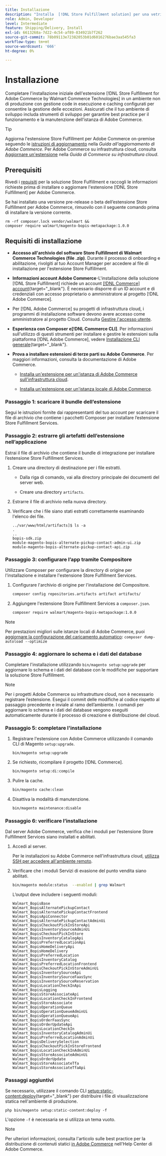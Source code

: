 ```yaml
---
title: Installazione
description: "Installa  [!DNL Store Fulfillment solution] per una vetrina Adobe Commerce utilizzando Composer for PHP."
role: Admin, Developer
level: Intermediate
feature: Shipping/Delivery, Install
exl-id: 6613268a-7d22-4c54-af89-834921b7f262
source-git-commit: 78b09113e72382053b01d6016276bae3aa545fa3
workflow-type: tm+mt
source-wordcount: '666'
ht-degree: 0%

---
```



# Installazione

Completare l&#39;installazione iniziale dell&#39;estensione [!DNL Store Fulfillment for Adobe Commerce by Walmart Commerce Technologies] in un ambiente non di produzione con gestione code in esecuzione e caching configurati per consentire la gestione delle eccezioni. Assicurati che il tuo ambiente di sviluppo includa strumenti di sviluppo per garantire best practice per il funzionamento e la manutenzione dell’istanza di Adobe Commerce.

>[!TIP]
>
>Aggiorna l&#39;estensione Store Fulfillment per Adobe Commerce on-premise seguendo le [istruzioni di aggiornamento](https://experienceleague.adobe.com/docs/commerce-operations/upgrade-guide/modules/upgrade.html) nella _Guida all&#39;aggiornamento di Adobe Commerce_. Per Adobe Commerce su infrastruttura cloud, consulta [Aggiornare un&#39;estensione](https://experienceleague.adobe.com/docs/commerce-cloud-service/user-guide/configure-store/extensions.html#upgrade-an-extension) nella *Guida di Commerce su infrastruttura cloud*.

## Prerequisiti

Rivedi i [requisiti](solution-requirements.md) per la soluzione Store Fulfillment e raccogli le informazioni richieste prima di installare o aggiornare l&#39;estensione [!DNL Store Fulfillment] per Adobe Commerce.

Se hai installato una versione pre-release o beta dell’estensione Store Fulfillment per Adobe Commerce, rimuovilo con il seguente comando prima di installare la versione corrente.

```terminal
rm -rf composer.lock vendor/walmart &&
composer require walmart/magento-bopis-metapackage:1.0.0
```

## Requisiti di installazione

- **Accesso all&#39;archivio del software Store Fulfillment di Walmart Commerce Technologies (file .zip)**. Durante il processo di onboarding e abilitazione, rivolgiti al tuo Account Manager per accedere al file di installazione per l&#39;estensione Store Fulfillment.

- **Informazioni account Adobe Commerce**-L&#39;installazione della soluzione [!DNL Store Fulfillment] richiede un account [[!DNL Commerce] account](https://docs.magento.com/user-guide/magento/magento-account.html){target="_blank"}. È necessario disporre di un ID account e di credenziali con accesso proprietario o amministratore al progetto [!DNL Adobe Commerce].

- Per [!DNL Adobe Commerce] su progetti di infrastruttura cloud, i programmi di installazione software devono avere accesso come amministratore al progetto Cloud. Consulta [Gestire l&#39;accesso utente](https://devdocs.magento.com/cloud/project/user-admin.html).

- **Esperienza con Composer e[!DNL Commerce CLI]**. Per informazioni sull&#39;utilizzo di questi strumenti per installare e gestire le estensioni sulla piattaforma [!DNL Adobe Commerce], vedere [Installazione CLI generale](https://devdocs.magento.com/extensions/install/){target="_blank"}.

- **Prova a installare estensioni di terze parti su Adobe Commerce**. Per maggiori informazioni, consulta la documentazione di Adobe Commerce.

   - [Installa un&#39;estensione per un&#39;istanza di Adobe Commerce sull&#39;infrastruttura cloud](https://devdocs.magento.com/cloud/howtos/install-components.html#install-an-extension).

   - [Installa un&#39;estensione per un&#39;istanza locale di Adobe Commerce](https://devdocs.magento.com/extensions/install/).

### Passaggio 1: scaricare il bundle dell’estensione

Segui le istruzioni fornite dai rappresentanti del tuo account per scaricare il file di archivio che contiene i pacchetti Composer per installare l’estensione Store Fulfillment Services.

### Passaggio 2: estrarre gli artefatti dell’estensione nell’applicazione

Estrai il file di archivio che contiene il bundle di integrazione per installare l’estensione Store Fulfillment Services.

1. Creare una directory di destinazione per i file estratti.

   - Dalla riga di comando, vai alla directory principale dei documenti del server web.

   - Creare una directory `artifacts`.

1. Estrarre il file di archivio nella nuova directory.

1. Verificare che i file siano stati estratti correttamente esaminando l&#39;elenco dei file.

   ```
   ../var/www/html/artifacts]$ ls -a
   .
   ..
   bopis-sdk.zip
   module-magento-bopis-alternate-pickup-contact-admin-ui.zip
   module-magento-bopis-alternate-pickup-contact-api.zip
   ```

### Passaggio 3: configurare l’app tramite Compositore

Utilizzare Composer per configurare la directory di origine per l&#39;installazione e installare l&#39;estensione Store Fulfillment Services.

1. Configurare l&#39;archivio di origine per l&#39;installazione del Compositore.

   ```bash
   composer config repositories.artifacts artifact artifacts/
   ```

1. Aggiungere l&#39;estensione Store Fulfillment Services a `composer.json`.

   ```bash
   composer require walmart/magento-bopis-metapackage:1.0.0
   ```

>[!NOTE]
>
>Per prestazioni migliori sulle istanze locali di Adobe Commerce, puoi [aggiornare la configurazione del caricamento automatico](https://experienceleague.adobe.com/docs/commerce-operations/performance-best-practices/deployment-flow.html#update-the-autoloader): `composer dump-autoload --optimize`

### Passaggio 4: aggiornare lo schema e i dati del database

Completare l&#39;installazione utilizzando `bin/magento setup:upgrade` per aggiornare lo schema e i dati del database con le modifiche per supportare la soluzione Store Fulfillment.

>[!NOTE]
>
>Per i progetti Adobe Commerce su infrastrutture cloud, non è necessario registrare l’estensione. Esegui il commit delle modifiche al codice rispetto al passaggio precedente e inviale al ramo dell’ambiente. I comandi per aggiornare lo schema e i dati del database vengono eseguiti automaticamente durante il processo di creazione e distribuzione del cloud.

### Passaggio 5: completare l&#39;installazione

1. Registrare l&#39;estensione con Adobe Commerce utilizzando il comando CLI di Magento `setup:upgrade`.

   ```terminal
   bin/magento setup:upgrade
   ```

1. Se richiesto, ricompilare il progetto [!DNL Commerce].

   ```bash
   bin/magento setup:di:compile
   ```

1. Pulire la cache.

   ```bash
   bin/magento cache:clean
   ```

1. Disattiva la modalità di manutenzione.

   ```bash
   bin/magento maintenance:disable
   ```

### Passaggio 6: verificare l’installazione

Dal server Adobe Commerce, verifica che i moduli per l’estensione Store Fulfillment Services siano installati e abilitati.

1. Accedi al server.

   Per le installazioni su Adobe Commerce nell&#39;infrastruttura cloud, [utilizza SSH per accedere all&#39;ambiente remoto](https://devdocs.magento.com/cloud/env/environments-ssh.html#ssh).

1. Verificare che i moduli Servizi di evasione del punto vendita siano abilitati.

   ```bash
   bin/magento module:status  --enabled | grep Walmart
   ```

   L’output deve includere i seguenti moduli:

   ```
   Walmart_BopisBase
   Walmart_BopisAlternatePickupContact
   Walmart_BopisAlternatePickupContactFrontend
   Walmart_BopisApiConnector
   Walmart_BopisAlternatePickupContactAdminUi
   Walmart_BopisCheckoutPickInStoreApi
   Walmart_BopisInventorySourceAdminUi
   Walmart_BopisCheckoutPickInStore
   Walmart_BopisInventoryCatalogApi
   Walmart_BopisPreferredLocationApi
   Walmart_BopisHomeDeliveryApi
   Walmart_BopisHomeDelivery
   Walmart_BopisPreferredLocation
   Walmart_BopisInventoryCatalog
   Walmart_BopisPreferredLocationFrontend
   Walmart_BopisCheckoutPickInStoreAdminUi
   Walmart_BopisInventorySourceApi
   Walmart_BopisInventorySourceFaasSync
   Walmart_BopisInventorySourceReservation
   Walmart_BopisLocationCheckInApi
   Walmart_BopisLogging
   Walmart_BopisStoreAssociateApi
   Walmart_BopisLocationCheckInFrontend
   Walmart_BopisStoreAssociate
   Walmart_BopisOperationQueue
   Walmart_BopisOperationQueueAdminUi
   Walmart_BopisOperationQueueApi
   Walmart_BopisOrderFaasSync
   Walmart_BopisOrderUpdateApi
   Walmart_BopisLocationCheckIn
   Walmart_BopisInventoryCatalogAdminUi
   Walmart_BopisPreferredLocationAdminUi
   Walmart_BopisDeliverySelection
   Walmart_BopisCheckoutPickInStoreFrontend
   Walmart_BopisLocationCheckInAdminUi
   Walmart_BopisStoreAssociateAdminUi
   Walmart_BopisOrderUpdate
   Walmart_BopisStoreAssociateTfa
   Walmart_BopisStoreAssociateTfaApi
   ```

### Passaggi aggiuntivi

Se necessario, utilizzare il comando CLI [setup:static-content:deploy](https://experienceleague.adobe.com/docs/commerce-operations/reference/commerce-on-premises.html){target="_blank"} per distribuire i file di visualizzazione statica nell&#39;ambiente di produzione.

```terminal
php bin/magento setup:static-content:deploy -f
```

L&#39;opzione `-f` è necessaria se si utilizza un tema vuoto.

>[!NOTE]
>
>Per ulteriori informazioni, consulta l&#39;articolo sulle best practice per la distribuzione di contenuti statici [in Adobe Commerce](https://experienceleague.adobe.com/docs/commerce-operations/implementation-playbook/best-practices/development/static-content-deployment.html) nell&#39;Help Center di Adobe Commerce.


